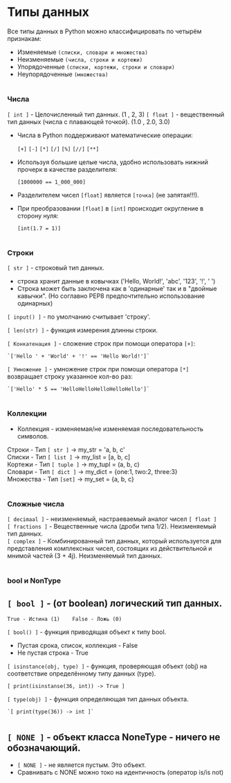 # Типы данных
 
Все типы данных в Python можно классифицировать по четырём признакам:
- Изменяемые `(списки, словари и множества)`
- Неизменяемые `(числа, строки и кортежи)`
- Упорядоченные `(списки, кортежи, строки и словари)`
- Неупорядоченные `(множества)`

#
### Числа  

`[ int ]` - Целочисленный тип данных. (1 , 2, 3)
`[ float ]` - вещественный тип данных (числа с плавающей точкой). (1.0 , 2.0, 3.0)

- Числа в Python поддерживают математические операции:

    `[+]` `[-]` `[*]` `[/]` `[%]` `[//]` `[**]`
  
- Используя большие целые числа, удобно использовать нижний прочерк в качестве разделителя:
  
    `[1000000 == 1_000_000]`
  
- Разделителем чисел `[float]` является `[точка]` (не запятая!!!).
- При преобразовании `[float]` в `[int]` происходит округление в сторону нуля:

    `[int(1.7 = 1)]`
 
#
### Строки

`[ str ]` - строковый тип данных.  

- строка хранит данные в ковычках ('Hello, World!', 'abc', '123', '!', ' ')
- Строка может быть заключена как в 'одинарные' так и в "двойные кавычки". (Но соглавно PEP8 предпочтительно использование одинарных)

`[ input() ]` - по умолчанию считывает 'строку'.

`[ len(str) ]` - функция измерения длинны строки.

`[ Конкатенация ]` - сложение строк при помощи оператора `[+]`:

    `['Hello ' + 'World' + '!' == 'Hello World!']`

`[ Умножение ]` - умножение строк при помощи оператора `[*]` возвращает строку указанное кол-во раз:

    `['Hello' * 5 == 'HelloHelloHelloHelloHello']`

#
### Коллекции  

- Коллекция - изменяемая/не изменяемая последовательность символов.

Строки - Тип `[ str ]` -> my_str = 'a, b, c'  
Списки - Тип `[ list ]` -> my_list = [a, b, c]   
Кортежи - Тип `[ tuple ]` -> my_tupl = (a, b, c)  
Словари - Тип `[ dict ]` -> my_dict = {one:1, two:2, three:3}  
Множества - Тип `[set]` -> my_set = {a, b, c}  

#
### Сложные числа

`[ decimaal ]` - неизменяемый, настраеваемый аналог чисел `[ float ]`  
`[ fractions ]` - Вещественные числа (дроби типа 1/2). Неизменяемый тип данных.  
`[ complex ]` - Комбинированный тип данных, который используется для представления комплексных чисел, состоящих из действительной и мнимой частей (3 + 4j). Неизменяемый тип данных.  

#
### bool и NonType

## `[ bool ]` - (от boolean) логический тип данных.
```
True - Истина (1)    False - Ложь (0)
```  
`[ bool() ]` - функция приводящая объект к типу bool.  
- Пустая срока, список, коллекция - False
- Не пустая строка - True

`[ isinstance(obj, type) ]` - функция, проверяющая объект (obj) на соответствие определённому типу данных (type).
```
[ print(isinstanse(36, int)) -> True ]
```
`[ type(obj) ]` - функция определяющая тип данных объекта.
```
`[ print(type(36)) -> int ]`
```
#
## `[ NONE ]` - объект класса NoneType - ничего не обозначающий.  

- `[ NONE ]` - не является пустым. Это объект.
- Сравнивать с NONE можно токо на идентичность (оператор is/is not)
































